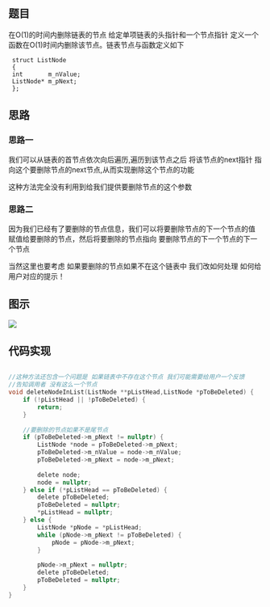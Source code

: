 ## 题目

在O(1)的时间内删除链表的节点
给定单项链表的头指针和一个节点指针 定义一个函数在O(1)时间内删除该节点。链表节点与函数定义如下

```
 struct ListNode
 {
 int       m_nValue;
 ListNode* m_pNext;
 };
```

## 思路

### 思路一

我们可以从链表的首节点依次向后遍历,遍历到该节点之后 将该节点的next指针 指向这个要删除节点的next节点,从而实现删除这个节点的功能

这种方法完全没有利用到给我们提供要删除节点的这个参数

### 思路二

因为我们已经有了要删除的节点信息，我们可以将要删除节点的下一个节点的值 赋值给要删除的节点，然后将要删除的节点指向 要删除节点的下一个节点的下一个节点

当然这里也要考虑 如果要删除的节点如果不在这个链表中 我们改如何处理 如何给用户对应的提示！

## 图示

![](http://og0h689k8.bkt.clouddn.com/18-3-14/68390050.jpg)

## 代码实现

```c

//这种方法还包含一个问题是 如果链表中不存在这个节点 我们可能需要给用户一个反馈
//告知调用者 没有这么一个节点
void deleteNodeInList(ListNode **pListHead,ListNode *pToBeDeleted) {
    if (!pListHead || !pToBeDeleted) {
        return;
    }
    
    //要删除的节点如果不是尾节点
    if (pToBeDeleted->m_pNext != nullptr) {
        ListNode *node = pToBeDeleted->m_pNext;
        pToBeDeleted->m_nValue = node->m_nValue;
        pToBeDeleted->m_pNext = node->m_pNext;
        
        delete node;
        node = nullptr;
    } else if (*pListHead == pToBeDeleted) {
        delete pToBeDeleted;
        pToBeDeleted = nullptr;
        *pListHead = nullptr;
    } else {
        ListNode *pNode = *pListHead;
        while (pNode->m_pNext != pToBeDeleted) {
            pNode = pNode->m_pNext;
        }
        
        pNode->m_pNext = nullptr;
        delete pToBeDeleted;
        pToBeDeleted = nullptr;
    }
}
```




